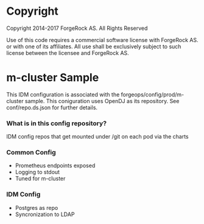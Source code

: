 Copyright
===========================================================================================
Copyright 2014-2017 ForgeRock AS. All Rights Reserved

Use of this code requires a commercial software license with ForgeRock AS.
or with one of its affiliates. All use shall be exclusively subject
to such license between the licensee and ForgeRock AS.

m-cluster Sample
===========================================================================================
This IDM configuration is associated with the forgeops/config/prod/m-cluster sample.
This coniguration uses OpenDJ as its repository. See conf/repo.ds.json for further details.

### What is in this config repository?
IDM config repos that get mounted under /git on each pod via
the charts 

### Common Config
- Prometheus endpoints exposed
- Logging to stdout
- Tuned for m-cluster

### IDM Config
- Postgres as repo
- Syncronization to LDAP